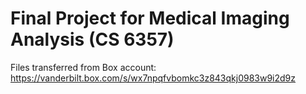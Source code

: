# Final Project for Medical Imaging Analysis (CS 6357)

Files transferred from Box account: https://vanderbilt.box.com/s/wx7npqfvbomkc3z843qkj0983w9i2d9z
